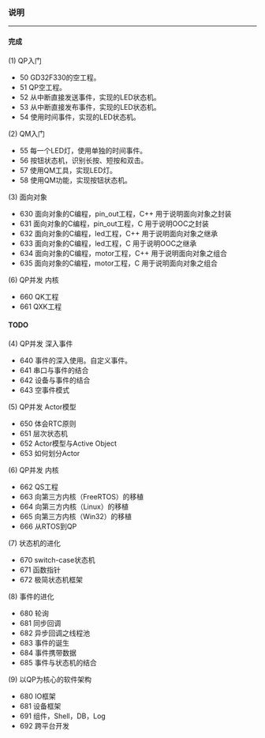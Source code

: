 ### 说明
-------
#### 完成
(1) QP入门
+ 50 GD32F330的空工程。
+ 51 QP空工程。
+ 52 从中断直接发送事件，实现的LED状态机。
+ 53 从中断直接发布事件，实现的LED状态机。
+ 54 使用时间事件，实现的LED状态机。

(2) QM入门
+ 55 每一个LED灯，使用单独的时间事件。
+ 56 按钮状态机，识别长按、短按和双击。
+ 57 使用QM工具，实现LED灯。
+ 58 使用QM功能，实现按钮状态机。

(3) 面向对象
+ 630 面向对象的C编程，pin_out工程，C++
    用于说明面向对象之封装
+ 631 面向对象的C编程，pin_out工程，C
    用于说明OOC之封装
+ 632 面向对象的C编程，led工程，C++
    用于说明面向对象之继承
+ 633 面向对象的C编程，led工程，C
    用于说明OOC之继承
+ 634 面向对象的C编程，motor工程，C++
    用于说明面向对象之组合
+ 635 面向对象的C编程，motor工程，C
    用于说明面向对象之组合

(6) QP并发 内核
+ 660 QK工程
+ 661 QXK工程

#### TODO
(4) QP并发 深入事件
+ 640 事件的深入使用。自定义事件。
+ 641 串口与事件的结合
+ 642 设备与事件的结合
+ 643 空事件模式

(5) QP并发 Actor模型
+ 650 体会RTC原则
+ 651 层次状态机
+ 652 Actor模型与Active Object
+ 653 如何划分Actor

(6) QP并发 内核
+ 662 QS工程
+ 663 向第三方内核（FreeRTOS）的移植
+ 664 向第三方内核（Linux）的移植
+ 665 向第三方内核（Win32）的移植
+ 666 从RTOS到QP

(7) 状态机的进化
+ 670 switch-case状态机
+ 671 函数指针
+ 672 极简状态机框架

(8) 事件的进化
+ 680 轮询
+ 681 同步回调
+ 682 异步回调之线程池
+ 683 事件的诞生
+ 684 事件携带数据
+ 685 事件与状态机的结合

(9) 以QP为核心的软件架构
+ 680 IO框架
+ 681 设备框架
+ 691 组件，Shell，DB，Log
+ 692 跨平台开发
